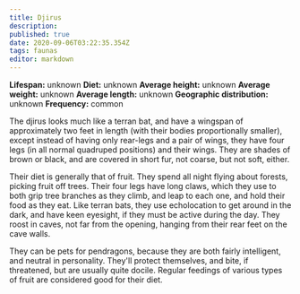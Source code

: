 ```yaml
---
title: Djirus
description: 
published: true
date: 2020-09-06T03:22:35.354Z
tags: faunas 
editor: markdown
---
```

<!-- infobox starts -->
**Lifespan:** unknown
**Diet:** unknown
**Average height:** unknown
**Average weight:** unknown
**Average length:** unknown
**Geographic distribution:** unknown
**Frequency:** common
<!-- infobox ends -->

The djirus looks much like a terran bat, and have a wingspan of approximately two feet in length (with their bodies proportionally smaller), except instead of having only rear-legs and a pair of wings, they have four legs (in all normal quadruped positions) and their wings. They are shades of brown or black, and are covered in short fur, not coarse, but not soft, either.

Their diet is generally that of fruit. They spend all night flying about forests, picking fruit off trees. Their four legs have long claws, which they use to both grip tree branches as they climb, and leap to each one, and hold their food as they eat. Like terran bats, they use echolocation to get around in the dark, and have keen eyesight, if they must be active during the day. They roost in caves, not far from the opening, hanging from their rear feet on the cave walls.

They can be pets for pendragons, because they are both fairly intelligent, and neutral in personality. They'll protect themselves, and bite, if threatened, but are usually quite docile. Regular feedings of various types of fruit are considered good for their diet.